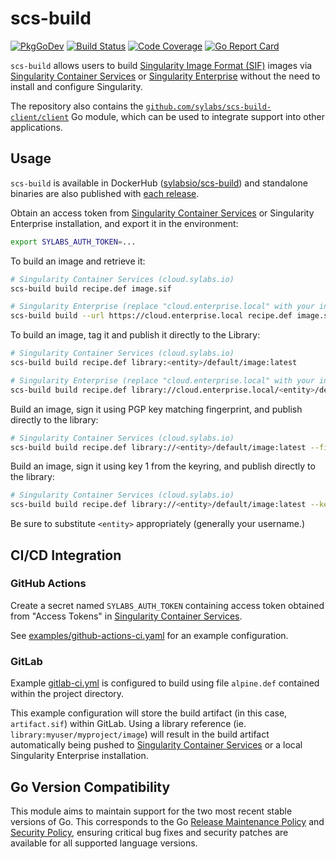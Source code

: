 # scs-build

[![PkgGoDev](https://pkg.go.dev/badge/github.com/sylabs/scs-build-client)](https://pkg.go.dev/github.com/sylabs/scs-build-client/client)
[![Build Status](https://circleci.com/gh/sylabs/scs-build-client.svg?style=shield)](https://circleci.com/gh/sylabs/workflows/scs-build-client)
[![Code Coverage](https://codecov.io/gh/sylabs/scs-build-client/branch/main/graph/badge.svg)](https://codecov.io/gh/sylabs/scs-build-client)
[![Go Report Card](https://goreportcard.com/badge/github.com/sylabs/scs-build-client)](https://goreportcard.com/report/github.com/sylabs/scs-build-client)

`scs-build` allows users to build [Singularity Image Format (SIF)](https://github.com/sylabs/sif) images via [Singularity Container Services](https://cloud.sylabs.io) or [Singularity Enterprise](https://sylabs.io/singularity-enterprise) without the need to install and configure Singularity.

The repository also contains the [`github.com/sylabs/scs-build-client/client`](https://pkg.go.dev/github.com/sylabs/scs-build-client/client) Go module, which can be used to integrate support into other applications.

## Usage

`scs-build` is available in DockerHub ([sylabsio/scs-build](https://hub.docker.com/r/sylabsio/scs-build)) and standalone binaries are also published with [each release](https://github.com/sylabs/scs-build-client/releases).

Obtain an access token from [Singularity Container Services](https://cloud.sylabs.io) or Singularity Enterprise installation, and export it in the environment:

```sh
export SYLABS_AUTH_TOKEN=...
```

To build an image and retrieve it:

```sh
# Singularity Container Services (cloud.sylabs.io)
scs-build build recipe.def image.sif

# Singularity Enterprise (replace "cloud.enterprise.local" with your installation host name)
scs-build build --url https://cloud.enterprise.local recipe.def image.sif
```

To build an image, tag it and publish it directly to the Library:

```sh
# Singularity Container Services (cloud.sylabs.io)
scs-build build recipe.def library:<entity>/default/image:latest

# Singularity Enterprise (replace "cloud.enterprise.local" with your installation host name)
scs-build build recipe.def library://cloud.enterprise.local/<entity>/default/image:latest
```

Build an image, sign it using PGP key matching fingerprint, and publish directly to the library:

```sh
# Singularity Container Services (cloud.sylabs.io)
scs-build build recipe.def library://<entity>/default/image:latest --fingerprint ABABABABABA
```

Build an image, sign it using key 1 from the keyring, and publish directly to the library:

```sh
# Singularity Container Services (cloud.sylabs.io)
scs-build build recipe.def library://<entity>/default/image:latest --keyidx 1
```

Be sure to substitute `<entity>` appropriately (generally your username.)

## CI/CD Integration

### GitHub Actions

Create a secret named `SYLABS_AUTH_TOKEN` containing access token obtained from "Access Tokens" in [Singularity Container Services](https://cloud.sylabs.io).

See [examples/github-actions-ci.yaml](examples/github-actions-ci.yaml) for an example configuration.

### GitLab

Example [gitlab-ci.yml](examples/gitlab-ci.yml) is configured to build using file `alpine.def` contained within the project directory.

This example configuration will store the build artifact (in this case, `artifact.sif`) within GitLab. Using a library reference (ie. `library:myuser/myproject/image`) will result in the build artifact automatically being pushed to [Singularity Container Services](https://cloud.sylabs.io) or a local Singularity Enterprise installation.

## Go Version Compatibility

This module aims to maintain support for the two most recent stable versions of Go. This corresponds to the Go [Release Maintenance Policy](https://github.com/golang/go/wiki/Go-Release-Cycle#release-maintenance) and [Security Policy](https://golang.org/security), ensuring critical bug fixes and security patches are available for all supported language versions.
